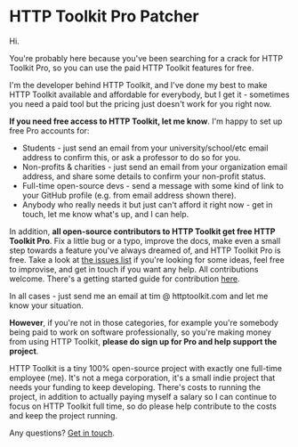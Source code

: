# HTTP Toolkit Pro Patcher

Hi.

You're probably here because you've been searching for a crack for HTTP Toolkit Pro, so you can use the paid HTTP Toolkit features for free.

I'm the developer behind HTTP Toolkit, and I've done my best to make HTTP Toolkit available and affordable for everybody, but I get it - sometimes you need a paid tool but the pricing just doesn't work for you right now.

**If you need free access to HTTP Toolkit, let me know**. I'm happy to set up free Pro accounts for:

* Students - just send an email from your university/school/etc email address to confirm this, or ask a professor to do so for you.
* Non-profits & charities - just send an email from your organization email address, and share some details to confirm your non-profit status.
* Full-time open-source devs - send a message with some kind of link to your GitHub profile (e.g. from email address shown there).
* Anybody who really needs it but just can't afford it right now - get in touch, let me know what's up, and I can help.

In addition, **all open-source contributors to HTTP Toolkit get free HTTP Toolkit Pro**. Fix a little bug or a typo, improve the docs, make even a small step towards a feature you've always dreamed of, and HTTP Toolkit Pro is free. Take a look at [the issues list](https://github.com/httptoolkit/httptoolkit/issues?q=is%3Aissue+is%3Aopen+sort%3Areactions-%2B1-desc) if you're looking for some ideas, feel free to improvise, and get in touch if you want any help. All contributions welcome. There's a getting started guide for contribution [here](https://github.com/httptoolkit/httptoolkit/#contributing-directly).

In all cases - just send me an email at tim @ httptoolkit.com and let me know your situation.

**However**, if you're not in those categories, for example you're somebody being paid to work on software professionally, so you're making money from using HTTP Toolkit, **please do sign up for Pro and help support the project**.

HTTP Toolkit is a tiny 100% open-source project with exactly one full-time employee (me). It's not a mega corporation, it's a small indie project that needs your funding to keep developing. There's costs to running the project, in addition to actually paying myself a salary so I can continue to focus on HTTP Toolkit full time, so do please help contribute to the costs and keep the project running.

Any questions? [Get in touch](https://httptoolkit.com/contact/).
